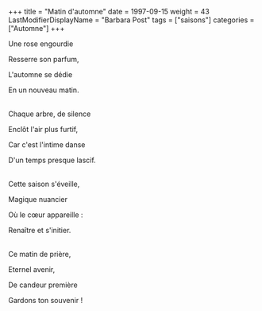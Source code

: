 +++
title = "Matin d'automne"
date = 1997-09-15
weight = 43
LastModifierDisplayName = "Barbara Post"
tags = ["saisons"]
categories = ["Automne"]
+++

Une rose engourdie

Resserre son parfum,

L'automne se dédie

En un nouveau matin.

 \
Chaque arbre, de silence

Enclôt l'air plus furtif,

Car c'est l'intime danse

D'un temps presque lascif.

 \
Cette saison s'éveille,

Magique nuancier

Où le cœur appareille :

Renaître et s'initier.

 \
Ce matin de prière,

Eternel avenir,

De candeur première

Gardons ton souvenir !
